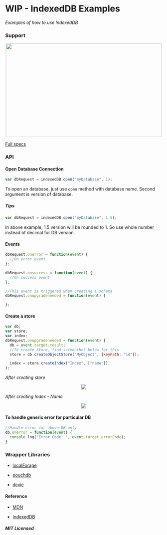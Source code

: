 # WIP - IndexedDB Examples

*Examples of how to use IndexedDB*

### Support

<p align="center"><img width="500px" height="300px" src="https://raw.githubusercontent.com/gokulkrishh/IndexedDB/master/indexeddb.png"></p>

[Full specs](https://www.w3.org/TR/IndexedDB/)

### API


#### Open Database Connection

```js
var dbRequest = indexedDB.open("myDatabase", 1);
```

To open an database, just use ```open``` method with database name. Second argument is version of database.

##### Tips

```js
var dbRequest = indexedDB.open("myDatabase", 1.5);
```

In above example, 1.5 version will be rounded to 1. So use whole number instead of decimal for DB version.

#### Events

```js
dbRequest.onerror = function(event) {
  //On error event
};
```

```js
dbRequest.onsuccess = function(event) {
  //On success event
};
```

```js
//This event is triggered when creating a schema
dbRequest.onupgradeneeded = function(event) {

};
```

#### Create a store

```js
var db;
var store;
var index;
dbRequest.onupgradeneeded = function(event) {
  db = event.target.result;
  //To create Store, find screenshot below for this
  store = db.createObjectStore("MyObject", {keyPath: "id"});

  index = store.createIndex("Index", ["name"]);
};
```

*After creating store*
<p align="center"><img src="https://raw.githubusercontent.com/gokulkrishh/IndexedDB/master/Object-Store1.png" style="max-width: 100%"/></p>

*After creating Index - Name*
<p align="center"><img src="https://raw.githubusercontent.com/gokulkrishh/IndexedDB/master/Name-Index.png" style="max-width: 100%"/></p>

#### To handle generic error for particular DB

```js
//Handle error for above DB only
db.onerror = function(event) {
  console.log("Error Code: ", event.target.errorCode);
}
```

### Wrapper Libraries

- [localForage](https://localforage.github.io/localForage/)

- [pouchdb](https://pouchdb.com/)

- [dexie](http://dexie.org/)

#### Reference

- [MDN](https://developer.mozilla.org/en-US/docs/Web/API/IndexedDB_API/Using_IndexedDB)

- [IndexedDB](https://gist.github.com/BigstickCarpet/a0d6389a5d0e3a24814b)



##### MIT Licensed
